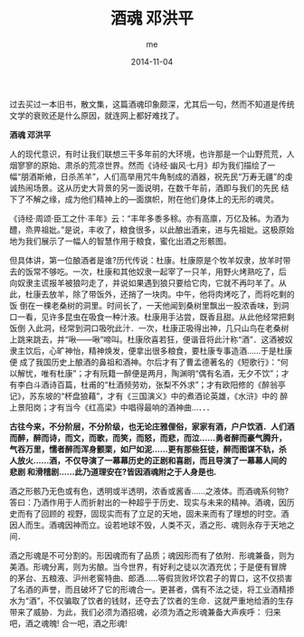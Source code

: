 ﻿---
layout: post
title:  "酒魂 邓洪平 "
date:   2014-11-04 
author: me
categories: 
- blog
- article
img: post03.jpg
thumb: thumb03.jpg
---



过去买过一本旧书，散文集，这篇酒魂印象颇深，尤其后一句，然而不知道是传统文学的衰败还是什么原因，就连网上都好难找了。


<b>酒魂 邓洪平 </b> 

人的现代意识，有时让我们联想三干多年前的大环境，也许那是一个山野荒荒，人烟寥寥的原始、肃杀的荒凉世界。然而《诗经·幽风·七月》却为我们描绘了一 幅“朋酒斯飨，日杀羔羊”，人们高举用咒牛角制成的酒器，祝先民“万寿无疆”的虔诚热闹场景。这从历史大背景的另一面说明，在数千年前，酒即与我们的先民 结下了不解之缘，成为他们精神上的—面旗帜，附在他们身体上的无形的魂灵。

《诗经·周颂·臣工之什·丰年》云：“丰年多黍多稌。亦有高廪，万亿及秭。为酒为醴，烝畀祖妣。”是说，丰收了，粮食很多，以此酿出酒来，进与先祖妣。这极原始地为我们展示了一幅人的智慧作用于粮食，蜜化出酒之形骸图。

但具体讲，第一位酿酒者是谁?历代传说：杜康。杜康原是个牧羊奴隶，放羊时带去的饭常不够吃。一次，杜康和其他奴隶一起宰了一只羊，用野火烤熟吃了，后 向奴隶主谎报羊被狼叼走了，并说如果遇到狼只要给它肉，它就不再叼羊了。从此，杜康去放羊，除了带饭外，还捎了一块肉。中午，他将肉烤吃了，而将吃剩的饭 倒在一棵老桑树的洞里。时间长了，一天他闻到桑树里飘出一股浓香味，到洞口一看，见许多昆虫在吸食一种汁液。杜康用手沾尝，既香且甜。从此他经常把剩饭倒 入此洞，经常到洞口吸吮此汁．一次，杜康正吸得出神，几只山鸟在老桑树上跳来跳去，并“啾——啾”啼叫。杜康欣喜若狂，便谐音将此汁称“酒”．这酒被奴隶主饮后，心旷神怡，精神焕发，便拿出很多粮食，要杜康专事造酒……于是杜康便 成了我国历史上酿酒的鼻祖和酒神。尔后才有了曹孟德著名的《短歌行》：“何以解忧，唯有杜康”；才有阮籍一醉便是两月，陶渊明“偶有名酒，无夕不饮”；才有李白斗酒诗百篇，杜甫的“杜酒频劳劝，张梨不外求”；才有欧阳修的《醉翁亭记》，苏东坡的“杯盘狼藉”，才有《三国演义》中的煮酒论英雄，《水浒》中的 醉上景阳岗；才有当今《红高梁》中唱得最响的酒神曲…．．．

 <b> 古往今来，不分阶层，不分阶级，也无论庄雅俚俗，家家有酒，户户饮酒．人们酒而醉，醉而诗，而文，而歌，而笑，而怒，而悲，而泣……勇者醉而豪气腾升， 气吞万里，懦者醉而浑身颤栗，如尸如泥……更有那些狂徒，醉而图谋不轨，杀人放火……酒，不仅导演了一幕幕历史的正剧和喜剧，而且导演了一幕幕人间的悲剧 和滑稽剧……此乃道理安在?皆因酒魂附之于人身是也. </b> 

酒之形骸乃无色或有色，透明或半透明，浓香或酱香……之液体。而酒魂系何物?答曰：乃酒作用于人而折射出的一种超乎于历史、现实与未来的精神。酒魂，因历 史而有了回顾的 视野，固现实而有了立足的天地，固未来而有了理想的时空。酒因人而生。酒魂因神而立。设若地球不毁，人类不灭，酒之形、魂则永存于天地之间．

酒之形魂是不可分割的。形因魂而有了品质；魂因形而有了依附．形魂兼备，则为美酒。形魂分离，则为劣酿。当今世界，有好利之徒以次酒充优；于是便有冒牌 的茅台、五粮液、沪州老窖特曲、郎酒……等假货败坏饮君子的胃口，这不仅损害了名酒的声誉，而且破坏了它的形魂合一。更甚者，偶有不法之徒，将工业酒精掺 水为“酒”，不仅骗取了饮者的钱财，还夺去了饮者的生命．这就严重地给酒的生存带来了威胁．为此，我们必须为酒招魂，必须为酒之形魂兼备大声疾呼：
              归来吧，酒之魂魄!
              合一吧，酒之形魂!
